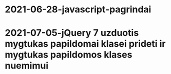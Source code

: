 # 2021-06-28-javascript-pagrindai
# 2021-07-05-jQuery 7 uzduotis mygtukas papildomai klasei prideti ir mygtukas papildomos klases nuemimui